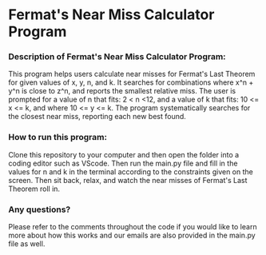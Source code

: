# Fermat's Near Miss Calculator Program

### Description of Fermat's Near Miss Calculator Program: 
This program helps users calculate near misses for 
Fermat's Last Theorem for given values of x, y, n, and k. It searches for combinations where x^n + y^n is close to z^n, and reports the smallest relative miss.
The user is prompted for a value of n that fits: 2 < n <12, and a value of k that fits: 10 <= x <= k, and where 10 <= y <= k. The program systematically searches for the closest near miss, reporting each new best found.


### How to run this program: 
Clone this repository to your computer and then open the folder into a coding editor such as VScode. 
Then run the main.py file and fill in the values for n and k in the terminal according to the constraints
given on the screen. Then sit back, relax, and watch the near misses of Fermat's Last Theorem roll in. 

### Any questions? 
Please refer to the comments throughout the code if you would like to learn more about how this works
and our emails are also provided in the main.py file as well. 
